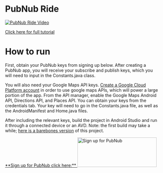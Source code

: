 # PubNub Ride

[![PubNub Ride Video](https://i.ibb.co/CWQwL8s/Screen-Shot-2019-05-16-at-10-08-36-PM.png)](https://www.youtube.com/watch?v=GI5FL8qt5lI&feature=youtu.be)


[Click here for full tutorial]()


# How to run

First, obtain your PubNub keys from signing up below. After creating a PubNub app, you will receive your subscribe and publish keys, which you will need to input in the Constants.java class. 

You will also need your Google Maps API keys. <a href="https://console.cloud.google.com/">Create a Google Cloud Platform account</a> in order to use google maps APIs, which will power a large portion of the app. From the API manager, enable the Google Maps Android API, Directions API, and Places API. You can obtain your keys from the credentials tab. Your key will need to go in the Constants.java file, as well as the AndroidManifest and Home.java files. 


After including the relevant keys, build the project in Android Studio and run it through a connected device or an AVD. Note: the first build may take a while; <a href="https://github.com/lovdeep7/SelfDrivingApp">here is a barebones version</a> of this project. 

<a href="https://dashboard.pubnub.com/signup?devrel_gh=PubNubRide">
**Sign up for PubNub click here:**
</a>
<a href="https://dashboard.pubnub.com/signup?devrel_gh=PubNubRide">
    <img alt="Sign up for PubNub" src="https://i.imgur.com/og5DDjf.png" width=260 height=97/>
</a>
